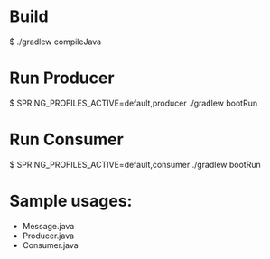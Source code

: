 # Build

$ ./gradlew compileJava


# Run Producer

$ SPRING_PROFILES_ACTIVE=default,producer ./gradlew bootRun


# Run Consumer

$ SPRING_PROFILES_ACTIVE=default,consumer ./gradlew bootRun


# Sample usages:

* Message.java
* Producer.java
* Consumer.java
